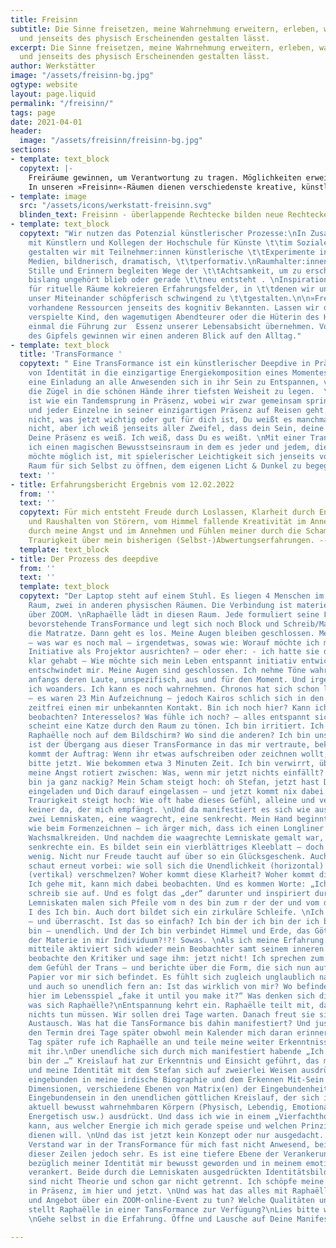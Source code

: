 ```yaml
---
title: Freisinn
subtitle: Die Sinne freisetzen, meine Wahrnehmung erweitern, erleben, was sich mit
  und jenseits des physisch Erscheinenden gestalten lässt.
excerpt: Die Sinne freisetzen, meine Wahrnehmung erweitern, erleben, was sich mit
  und jenseits des physisch Erscheinenden gestalten lässt.
author: Werkstätter
image: "/assets/freisinn-bg.jpg"
ogtype: website
layout: page.liquid
permalink: "/freisinn/"
tags: page
date: 2021-04-01
header:
  image: "/assets/freisinn/freisinn-bg.jpg"
sections:
- template: text_block
  copytext: |-
    Freiräume gewinnen, um Verantwortung zu tragen. Möglichkeiten erweitern, um mich als ganzer Mensch in Aufgaben zu stellen
    In unseren »Freisinn«-Räumen dienen verschiedenste kreative, künstlerische und kontemplative Praktiken der erweiterten Erfahrung von »Führung« oder der Verkörperung von »Verantwortung«. Denn Führung-Annehmen und Verantwortung-Ergreifen lassen sich jenseits der bekannten Pfade leichter erleben - auf sogenannten Umwegen oder in Zwischenräumen, mit der »Weisheit der Hand« oder über das Spiel, wo der »Mensch ganz Mensch« ist. Wir gehen Wege der Übung, wollen die Sinne bewusst frei nutzen, die Wahrnehmung erweitern, erleben, was sich mit und jenseits des physisch Erscheinenden gestalten lässt. Freisinn bedeutet auch freien Sinn zu finden, der als authentischer Teil der eigenen Identität entdeckt werden will.
- template: image
  src: "/assets/icons/werkstatt-freisinn.svg"
  blinden_text: Freisinn - überlappende Rechtecke bilden neue Rechtecke, neue Räume
- template: text_block
  copytext: "Wir nutzen das Potenzial künstlerischer Prozesse:\nIn Zusammenarbeit
    mit Künstlern und Kollegen der Hochschule für Künste \t\tim Sozialen Ottersberg
    gestalten wir mit Teilnehmer:innen künstlerische \t\tExperimente in verschiedenen
    Medien, bildnerisch, dramatisch, \t\tperformativ.\nRaumhalter:innen für Presencing,
    Stille und Erinnern begleiten Wege der \t\tAchtsamkeit, um zu erschließen, was
    bislang ungehört blieb oder gerade \t\tneu entsteht . \nInspirationsträger:innen
    für rituelle Räume kokreieren Erfahrungsfelder, in \t\tdenen wir uns ermächtigen,
    unser Miteinander schöpferisch schwingend zu \t\tgestalten.\n\n»Freisinn« erschließt
    vorhandene Ressourcen jenseits des kognitiv Bekannten. Lassen wir das kreativ
    verspielte Kind, den wagemutigen Abendteurer oder die Hüterin des Heiligen doch
    einmal die Führung zur  Essenz unserer Lebensabsicht übernehmen. Von der Höhe
    des Gipfels gewinnen wir einen anderen Blick auf den Alltag."
- template: text_block
  title: 'TransFormance '
  copytext: " Eine TransFormance ist ein künstlerischer Deepdive in Präsenz jenseits
    von Identität in die einzigartige Energiekomposition eines Momentes.  \nSie ist
    eine Einladung an alle Anwesenden sich in ihr Sein zu Entspannen, vertrauensvoll
    die Zügel in die schönen Hände ihrer tiefsten Weisheit zu legen.  \nEine TransFormance
    ist wie ein Tandemsprung in Präsenz, wobei wir zwar gemeinsam springen, aber jede
    und jeder Einzelne in seiner einzigartigen Präsenz auf Reisen geht. \nIch weiß
    nicht, was jetzt wichtig oder gut für dich ist, Du weißt es manchmal und manchmal
    nicht, aber ich weiß jenseits aller Zweifel, dass dein Sein, deine Anwesenheit,
    Deine Präsenz es weiß. Ich weiß, dass Du es weißt. \nMit einer TransFormance öffne
    ich einen magischen Bewusstseinsraum in dem es jeder und jedem, die oder der das
    möchte möglich ist, mit spielerischer Leichtigkeit sich jenseits von Zeit und
    Raum für sich Selbst zu öffnen, dem eigenen Licht & Dunkel zu begegnen."
  text: ''
- title: Erfahrungsbericht Ergebnis vom 12.02.2022
  from: ''
  text: ''
  copytext: Für mich entsteht Freude durch Loslassen, Klarheit durch Entscheidung
    und Raushalten von Störern, vom Himmel fallende Kreativität im Annehmen und Durchgehen
    durch meine Angst und im Annehmen und Fühlen meiner durch die Scham sich zeigende
    Traurigkeit über mein bisherigen (Selbst-)Abwertungserfahrungen. --- Stefan
  template: text_block
- title: Der Prozess des deepdive
  from: ''
  text: ''
  template: text_block
  copytext: "Der Laptop steht auf einem Stuhl. Es liegen 4 Menschen im physischen
    Raum, zwei in anderen physischen Räumen. Die Verbindung ist materiell und digital
    über ZOOM. \nRaphaëlle lädt in diesen Raum. Jede formuliert seine Frage für diese
    bevorstehende TransFormance und legt sich noch Block und Schreib/Malzeug neben
    die Matratze. Dann geht es los. Meine Augen bleiben geschlossen. Meine Frage verschwimmt
    – was war es noch mal – irgendetwas, sowas wie: Worauf möchte ich meine entspannte
    Initiative als Projektor ausrichten? – oder eher: - ich hatte sie doch vorhin
    klar gehabt – Wie möchte sich mein Leben entspannt initiativ entwickeln? – Es
    entschwindet mir. Meine Augen sind geschlossen. Ich nehme Töne wahr, verfolge
    anfangs deren Laute, unspezifisch, aus und für den Moment. Und irgendwann bin
    ich woanders. Ich kann es noch wahrnehmen. Chronos hat sich schon lang verabschiedet
    – es waren 23 Min Aufzeichnung – jedoch Kairos schlich sich in den Raum und erfüllte
    zeitfrei einen mir unbekannten Kontakt. Bin ich noch hier? Kann ich mich noch
    beobachten? Interesselos? Was fühle ich noch? – alles entspannt sich.\nIrgendwann
    scheint eine Katze durch den Raum zu tönen. Ich bin irritiert. Ich blinzle. Ist
    Raphaëlle noch auf dem Bildschirm? Wo sind die anderen? Ich bin unsicher. Wie
    ist der Übergang aus dieser TransFormance in das mir vertraute, bekannte? Dann
    kommt der Auftrag: Wenn ihr etwas aufschreiben oder zeichnen wollt, macht das
    bitte jetzt. Wie bekommen etwa 3 Minuten Zeit. Ich bin verwirrt, überfordert,
    meine Angst rotiert zwischen: Was, wenn mir jetzt nichts einfällt? – Und: ich
    bin ja ganz nackig? Mein Scham steigt hoch: oh Stefan, jetzt hast Du hier was
    eingeladen und Dich darauf eingelassen – und jetzt kommt nix dabei raus. Meine
    Traurigkeit steigt hoch: Wie oft habe dieses Gefühl, alleine und verloren zu sein,
    keiner da, der mich empfängt. \nUnd da manifestiert es sich wie aus dem „Nichts“:
    zwei Lemniskaten, eine waagrecht, eine senkrecht. Mein Hand beginnt zu malen –
    wie beim Formenzeichnen – ich ärger mich, dass ich einen Longliner habe und keine
    Wachsmalkreiden. Und nachdem die waagrechte Lemniskate gemalt war, fügt sich die
    senkrechte ein. Es bildet sein ein vierblättriges Kleeblatt – doch das ist zu
    wenig. Nicht nur Freude taucht auf über so ein Glücksgeschenk. Auch die Angst
    schaut erneut vorbei: wie soll sich die Unendlichkeit (horizontal) mit der Allverbundenheit
    (vertikal) verschmelzen? Woher kommt diese Klarheit? Woher kommt dieser Impuls?
    Ich gehe mit, kann mich dabei beobachten. Und es kommen Worte: „Ich bin“. Ich
    schreib sie auf. Und es folgt das „der“ darunter und inspiriert durch die beiden
    Lemniskaten malen sich Pfeile vom n des bin zum r der der und vom d der der zum
    I des Ich bin. Auch dort bildet sich ein zirkuläre Schleife. \nIch bin verwirrt
    – und überrascht. Ist das so einfach? Ich bin der ich bin der ich bin der ich
    bin – unendlich. Und der Ich bin verbindet Himmel und Erde, das Göttliche mit
    der Materie in mir Individuum?!?! Sowas. \nAls ich meine Erfahrung und Einsichten
    mitteile aktiviert sich wieder mein Beobachter samt seinem inneren Kritiker. Ich
    beobachte den Kritiker und sage ihm: jetzt nicht! Ich sprechen zum Teil noch aus
    dem Gefühl der Trans – und berichte über die Form, die sich nun auf dem Blatt
    Papier vor mir sich befindet. Es fühlt sich zugleich unglaublich nah und intim
    und auch so unendlich fern an: Ist das wirklich von mir? Wo befinde ich mich grade
    hier im Lebensspiel „fake it until you make it?“ Was denken sich die anderen,
    was sich Raphaëlle?\nEntspannung kehrt ein. Raphaëlle teilt mit, dass wir jetzt
    nichts tun müssen. Wir sollen drei Tage warten. Danach freut sie sich über einen
    Austausch. Was hat die TansFormance bis dahin manifestiert? Und just. Ich vergessen
    den Termin drei Tage später obwohl mein Kalender mich daran erinnert. Erst einen
    Tag später rufe ich Raphaëlle an und teile meine weiter Erkenntnisse im Kontakt
    mit ihr.\nDer unendliche sich durch mich manifestiert habende „Ich bin der Ich
    bin der …“ Kreislauf hat zur Erkenntnis und Einsicht geführt, das meine Individualität
    und meine Identität mit dem Stefan sich auf zweierlei Weisen ausdrückt: Einmal
    eingebunden in meine irdische Biographie und dem Erkennen Mit-Sein der unterschiedlichen
    Dimensionen, verschiedene Ebenen von Matrix(en) der Eingebundenheit. Und mein
    Eingebundensein in den unendlichen göttlichen Kreislauf, der sich in meinen mir
    aktuell bewusst wahrnehmbaren Körpern (Physisch, Lebendig, Emotional, Mental,
    Energetisch usw.) ausdrückt. Und dass ich wie in einem „Vierfachthorus“ wählen
    kann, aus welcher Energie ich mich gerade speise und welchen Prinzipien ich damit
    dienen will. \nUnd das ist jetzt kein Konzept oder nur ausgedacht. Nein, mein
    Verstand war in der TransFormance für mich fast nicht Anwesend, bei Schreiben
    dieser Zeilen jedoch sehr. Es ist eine tiefere Ebene der Verankerung dieses Lebensspiels
    bezüglich meiner Identität mir bewusst geworden und in meinem emotionalen Körper
    verankert. Beide durch die Lemniskaten ausgedrückten Identitätsbildungsprozesse
    sind nicht Theorie und schon gar nicht getrennt. Ich schöpfe meine Manifestation
    in Präsenz, im hier und jetzt. \nUnd was hat das alles mit Raphaëlles Einladung
    und Angebot über ein ZOOM-online-Event zu tun? Welche Qualitäten und Dimensionen
    stellt Raphaëlle in einer TansFormance zur Verfügung?\nLies bitte wieder von oben.
    \nGehe selbst in die Erfahrung. Öffne und Lausche auf Deine Manifestationen. \n"

---
```

